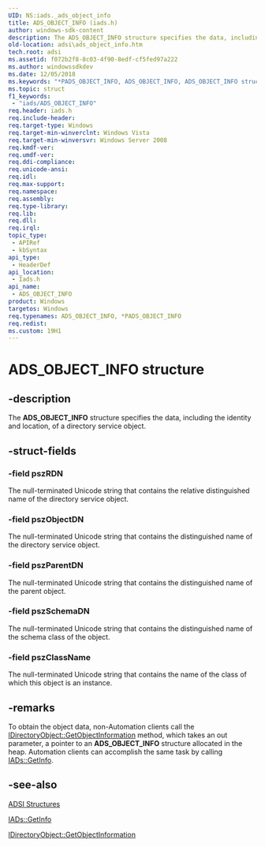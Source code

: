 ```yaml
---
UID: NS:iads._ads_object_info
title: ADS_OBJECT_INFO (iads.h)
author: windows-sdk-content
description: The ADS_OBJECT_INFO structure specifies the data, including the identity and location, of a directory service object.
old-location: adsi\ads_object_info.htm
tech.root: adsi
ms.assetid: f072b2f8-8c03-4f90-8edf-cf5fed97a222
ms.author: windowssdkdev
ms.date: 12/05/2018
ms.keywords: "*PADS_OBJECT_INFO, ADS_OBJECT_INFO, ADS_OBJECT_INFO structure [ADSI], PADS_OBJECT_INFO, PADS_OBJECT_INFO structure pointer [ADSI], _ds_ads_object_info, adsi.ads__object__info, adsi.ads_object_info, iads/ADS_OBJECT_INFO, iads/PADS_OBJECT_INFO"
ms.topic: struct
f1_keywords: 
 - "iads/ADS_OBJECT_INFO"
req.header: iads.h
req.include-header: 
req.target-type: Windows
req.target-min-winverclnt: Windows Vista
req.target-min-winversvr: Windows Server 2008
req.kmdf-ver: 
req.umdf-ver: 
req.ddi-compliance: 
req.unicode-ansi: 
req.idl: 
req.max-support: 
req.namespace: 
req.assembly: 
req.type-library: 
req.lib: 
req.dll: 
req.irql: 
topic_type:
 - APIRef
 - kbSyntax
api_type:
 - HeaderDef
api_location:
 - Iads.h
api_name:
 - ADS_OBJECT_INFO
product: Windows
targetos: Windows
req.typenames: ADS_OBJECT_INFO, *PADS_OBJECT_INFO
req.redist: 
ms.custom: 19H1
---
```


# ADS_OBJECT_INFO structure


## -description


The <b>ADS_OBJECT_INFO</b> structure specifies the data, including the identity and location, of a directory service object.


## -struct-fields




### -field pszRDN

The null-terminated Unicode string that contains the relative distinguished name of the directory service object.


### -field pszObjectDN

The null-terminated Unicode string that contains the distinguished name  of the directory service object.


### -field pszParentDN

The null-terminated Unicode string that contains the distinguished name of the parent object.


### -field pszSchemaDN

The null-terminated Unicode string that contains the distinguished name of the schema class of the object.


### -field pszClassName

The null-terminated Unicode string that contains the name of the class of which this object is an instance.


## -remarks



To obtain the object data, non-Automation clients call the  <a href="https://docs.microsoft.com/windows/desktop/api/iads/nf-iads-idirectoryobject-getobjectinformation">IDirectoryObject::GetObjectInformation</a> method, which takes an out parameter, a pointer to an <b>ADS_OBJECT_INFO</b> structure allocated in the heap. Automation clients can accomplish the same task by calling  <a href="https://docs.microsoft.com/windows/desktop/api/iads/nf-iads-iads-getinfo">IADs::GetInfo</a>.




## -see-also




<a href="https://docs.microsoft.com/windows/desktop/ADSI/adsi-structures">ADSI Structures</a>



<a href="https://docs.microsoft.com/windows/desktop/api/iads/nf-iads-iads-getinfo">IADs::GetInfo</a>



<a href="https://docs.microsoft.com/windows/desktop/api/iads/nf-iads-idirectoryobject-getobjectinformation">IDirectoryObject::GetObjectInformation</a>
 

 


